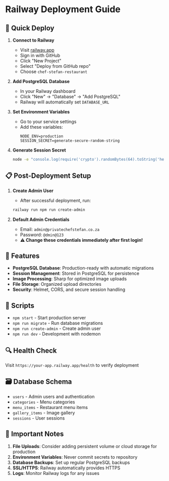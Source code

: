 # Railway Deployment Guide

## 🚀 Quick Deploy

1. **Connect to Railway**
   - Visit [railway.app](https://railway.app)
   - Sign in with GitHub
   - Click "New Project"
   - Select "Deploy from GitHub repo"
   - Choose `chef-stefan-restaurant`

2. **Add PostgreSQL Database**
   - In your Railway dashboard
   - Click "New" → "Database" → "Add PostgreSQL"
   - Railway will automatically set `DATABASE_URL`

3. **Set Environment Variables**
   - Go to your service settings
   - Add these variables:
     ```
     NODE_ENV=production
     SESSION_SECRET=generate-secure-random-string
     ```

4. **Generate Session Secret**
   ```bash
   node -e "console.log(require('crypto').randomBytes(64).toString('hex'))"
   ```

## 📋 Post-Deployment Setup

1. **Create Admin User**
   - After successful deployment, run:
   ```bash
   railway run npm run create-admin
   ```

2. **Default Admin Credentials**
   - Email: `admin@privatechefstefan.co.za`
   - Password: `@dmin@123`
   - **⚠️ Change these credentials immediately after first login!**

## 🔧 Features

- **PostgreSQL Database**: Production-ready with automatic migrations
- **Session Management**: Stored in PostgreSQL for persistence
- **Image Processing**: Sharp for optimized image uploads
- **File Storage**: Organized upload directories
- **Security**: Helmet, CORS, and secure session handling

## 📝 Scripts

- `npm start` - Start production server
- `npm run migrate` - Run database migrations
- `npm run create-admin` - Create admin user
- `npm run dev` - Development with nodemon

## 🔍 Health Check

Visit `https://your-app.railway.app/health` to verify deployment

## 🗃️ Database Schema

- `users` - Admin users and authentication
- `categories` - Menu categories
- `menu_items` - Restaurant menu items
- `gallery_items` - Image gallery
- `sessions` - User sessions

## 🚨 Important Notes

1. **File Uploads**: Consider adding persistent volume or cloud storage for production
2. **Environment Variables**: Never commit secrets to repository
3. **Database Backups**: Set up regular PostgreSQL backups
4. **SSL/HTTPS**: Railway automatically provides HTTPS
5. **Logs**: Monitor Railway logs for any issues